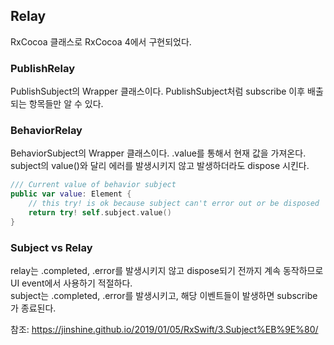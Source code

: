 ## Relay  
RxCocoa 클래스로 RxCocoa 4에서 구현되었다.  
  
  
  
### PublishRelay  
PublishSubject의 Wrapper 클래스이다. PublishSubject처럼 subscribe 이후 배출되는 항목들만 알 수 있다.  
  
### BehaviorRelay  
BehaviorSubject의 Wrapper 클래스이다. .value를 통해서 현재 값을 가져온다.  
subject의 value()와 달리 에러를 발생시키지 않고 발생하더라도 dispose 시킨다.  

```swift
/// Current value of behavior subject
public var value: Element {
    // this try! is ok because subject can't error out or be disposed
    return try! self.subject.value()
}
```  
  
  
### Subject vs Relay  
relay는 .completed, .error를 발생시키지 않고 dispose되기 전까지 계속 동작하므로 UI event에서 사용하기 적절하다.  
subject는 .completed, .error를 발생시키고, 해당 이벤트들이 발생하면 subscribe가 종료된다.  
  
  
  
참조: https://jinshine.github.io/2019/01/05/RxSwift/3.Subject%EB%9E%80/  